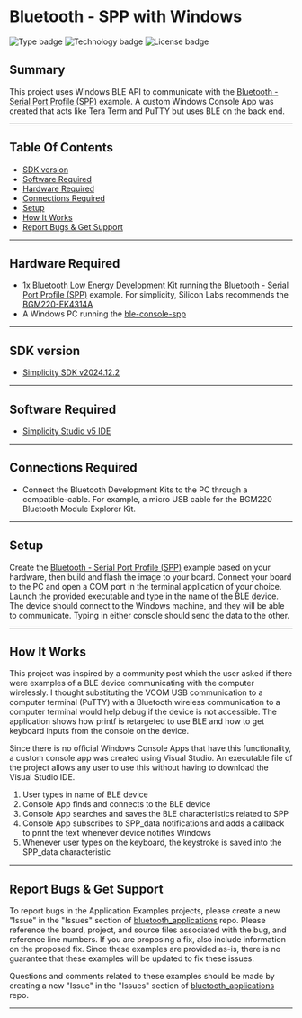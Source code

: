 # Bluetooth - SPP with Windows #

![Type badge](https://img.shields.io/badge/dynamic/json?url=https://raw.githubusercontent.com/SiliconLabs/application_examples_ci/master/bluetooth_applications/bluetooth_spp_with_windows_common.json&label=Type&query=type&color=green)
![Technology badge](https://img.shields.io/badge/dynamic/json?url=https://raw.githubusercontent.com/SiliconLabs/application_examples_ci/master/bluetooth_applications/bluetooth_spp_with_windows_common.json&label=Technology&query=technology&color=green)
![License badge](https://img.shields.io/badge/dynamic/json?url=https://raw.githubusercontent.com/SiliconLabs/application_examples_ci/master/bluetooth_applications/bluetooth_spp_with_windows_common.json&label=License&query=license&color=green)

## Summary ##

This project uses Windows BLE API to communicate with the [Bluetooth - Serial Port Profile (SPP)](https://github.com/SiliconLabs/bluetooth_applications/tree/master/bluetooth_serial_port_profile) example. A custom Windows Console App was created that acts like Tera Term and PuTTY but uses BLE on the back end.

---

## Table Of Contents ##

- [SDK version](#sdk-version)
- [Software Required](#software-required)
- [Hardware Required](#hardware-required)
- [Connections Required](#connections-required)
- [Setup](#setup)
- [How It Works](#how-it-works)
- [Report Bugs & Get Support](#report-bugs--get-support)

---

## Hardware Required ##

- 1x [Bluetooth Low Energy Development Kit](https://www.silabs.com/development-tools/wireless/bluetooth) running the [Bluetooth - Serial Port Profile (SPP)](https://github.com/SiliconLabs/bluetooth_applications/tree/master/bluetooth_serial_port_profile) example. For simplicity, Silicon Labs recommends the [BGM220-EK4314A](https://www.silabs.com/development-tools/wireless/bluetooth/bgm220-explorer-kit)
- A Windows PC running the [ble-console-spp](executables/ble-console-spp.exe)

---

## SDK version ##

- [Simplicity SDK v2024.12.2](https://github.com/SiliconLabs/simplicity_sdk)

---

## Software Required ##

- [Simplicity Studio v5 IDE](https://www.silabs.com/developers/simplicity-studio)

---

## Connections Required ##

- Connect the Bluetooth Development Kits to the PC through a compatible-cable. For example, a micro USB cable for the BGM220 Bluetooth Module Explorer Kit.

---

## Setup ##

Create the [Bluetooth - Serial Port Profile (SPP)](https://github.com/SiliconLabs/bluetooth_applications/tree/master/bluetooth_serial_port_profile) example based on your hardware, then build and flash the image to your board. Connect your board to the PC and open a COM port in the terminal application of your choice. Launch the provided executable and type in the name of the BLE device. The device should connect to the Windows machine, and they will be able to communicate. Typing in either console should send the data to the other.

---

## How It Works ##

This project was inspired by a community post which the user asked if there were examples of a BLE device communicating with the computer wirelessly. I thought substituting the VCOM USB communication to a computer terminal (PuTTY) with a Bluetooth wireless communication to a computer terminal would help debug if the device is not accessible. The application shows how printf is retargeted to use BLE and how to get keyboard inputs from the console on the device.

Since there is no official Windows Console Apps that have this functionality, a custom console app was created using Visual Studio. An executable file of the project allows any user to use this without having to download the Visual Studio IDE.

1. User types in name of BLE device
2. Console App finds and connects to the BLE device
3. Console App searches and saves the BLE characteristics related to SPP
4. Console App subscribes to SPP_data notifications and adds a callback to print the text whenever device notifies Windows
5. Whenever user types on the keyboard, the keystroke is saved into the SPP_data characteristic

---

## Report Bugs & Get Support ##

To report bugs in the Application Examples projects, please create a new "Issue" in the "Issues" section of [bluetooth_applications](https://github.com/SiliconLabs/bluetooth_applications) repo. Please reference the board, project, and source files associated with the bug, and reference line numbers. If you are proposing a fix, also include information on the proposed fix. Since these examples are provided as-is, there is no guarantee that these examples will be updated to fix these issues.

Questions and comments related to these examples should be made by creating a new "Issue" in the "Issues" section of [bluetooth_applications](https://github.com/SiliconLabs/bluetooth_applications) repo.

---
